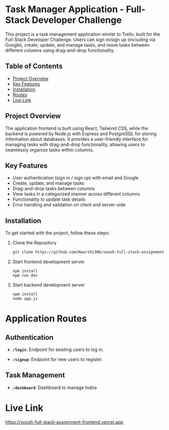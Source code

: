 # Task Manager Application - Full-Stack Developer Challenge

This project is a task management application similar to Trello, built for the Full-Stack Developer Challenge. Users can sign in/sign up (including via Google), create, update, and manage tasks, and move tasks between different columns using drag-and-drop functionality.

## Table of Contents
- [Project Overview](#project-overview)
- [Key Features](#key-features)
- [Installation](#installation)
- [Routes](#routes)
- [Live Link](#live-link)


## Project Overview

The application frontend is built using React, Tailwind CSS, while the backend is powered by Node.js with Express and PostgreSQL for storing information about databases. It provides a user-friendly interface for managing tasks with drag-and-drop functionality, allowing users to seamlessly organize tasks within columns.

## Key Features

- User authentication (sign in / sign up) with email and Google
- Create, update, and manage tasks
- Drag-and-drop tasks between columns
- View tasks in a categorized manner across different columns
- Functionality to update task details
- Error handling and validation on client and server-side

## Installation

To get started with the project, follow these steps:

1. Clone the Repository
   ```bash
   git clone https://github.com/Haarsh1306/voosh-full-stack-assignment.git
   ```
2. Start frontend development server
   ```cd frontend
   npm install
   npm run dev
   ```
3. Start backend development server
   ``` cd backend
   npm install
   node app.js

# Application Routes

## Authentication

- **`/login`**: Endpoint for existing users to log in.

- **`/signup`**: Endpoint for new users to register.

## Task Management

- **`/dashboard`**: Dashboard to manage todos

# Live Link 
https://voosh-full-stack-assignment-frontend.vercel.app

